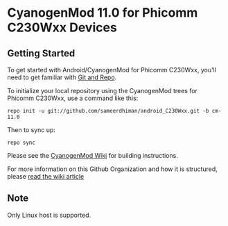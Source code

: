 CyanogenMod 11.0 for Phicomm C230Wxx Devices
============================================

Getting Started
---------------

To get started with Android/CyanogenMod for Phicomm C230Wxx, you'll need to get
familiar with [Git and Repo](http://source.android.com/source/using-repo.html).

To initialize your local repository using the CyanogenMod trees for Phicomm C230Wxx, use a command like this:

    repo init -u git://github.com/sameerdhiman/android_C230Wxx.git -b cm-11.0

Then to sync up:

    repo sync

Please see the [CyanogenMod Wiki](http://wiki.cyanogenmod.org/) for building instructions.

For more information on this Github Organization and how it is structured, 
please [read the wiki article](http://wiki.cyanogenmod.org/w/Github_Organization)

Note
----

Only Linux host is supported.